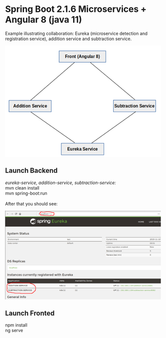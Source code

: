 # Spring Boot 2.1.6 Microservices + Angular 8 (java 11)

Example illustrating collaboration: Eureka (microservice detection and registration service), addition service and subtraction service.

![](frontend-angular8/src/assets/pic-01-microserv.png?raw=true?style=centerme)

## Launch Backend
*eureka-service, addition-service, subtraction-service:*<br/>
mvn clean install<br/>
mvn spring-boot:run
<br/><br/>
After that you should see:

![](frontend-angular8/src/assets/pic-02-eureka.png?raw=true?style=centerme)

## Launch Fronted
npm install<br/>
ng serve
<br/><br/>



